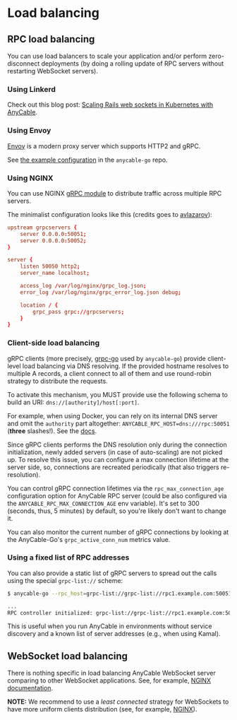 # Load balancing

## RPC load balancing

You can use load balancers to scale your application and/or perform zero-disconnect deployments (by doing a rolling update of RPC servers without restarting WebSocket servers).

### Using Linkerd

Check out this blog post: [Scaling Rails web sockets in Kubernetes with AnyCable](https://blog.anycable.io/p/scaling-rails-websockets-in-kubernetes).

### Using Envoy

[Envoy](https://envoyproxy.io) is a modern proxy server which supports HTTP2 and gRPC.

See [the example configuration](https://github.com/anycable/anycable-go/tree/master/etc/envoy) in the `anycable-go` repo.

### Using NGINX

You can use NGINX [gRPC module](http://nginx.org/en/docs/http/ngx_http_grpc_module.html) to distribute traffic across multiple RPC servers.

The minimalist configuration looks like this (credits goes to [avlazarov](https://gist.github.com/avlazarov/9503c23d81c75f760e14b30e38847356#file-grpc-confe)):

```conf
upstream grpcservers {
    server 0.0.0.0:50051;
    server 0.0.0.0:50052;
}

server {
    listen 50050 http2;
    server_name localhost;

    access_log /var/log/nginx/grpc_log.json;
    error_log /var/log/nginx/grpc_error_log.json debug;

    location / {
        grpc_pass grpc://grpcservers;
    }
}
```

### Client-side load balancing

gRPC clients (more precisely, [grpc-go](https://github.com/grpc/grpc-go) used by `anycable-go`) provide client-level load balancing via DNS resolving. If the provided hostname resolves to multiple A records, a client connect to all of them and use round-robin strategy to distribute the requests.

To activate this mechanism, you MUST provide use the following schema to build an URI: `dns://[authority]/host[:port]`.

For example, when using Docker, you can rely on its internal DNS server and omit the `authority` part altogether: `ANYCABLE_RPC_HOST=dns:///rpc:50051` (**three** slashes!). See the [docs](https://github.com/grpc/grpc/blob/master/doc/naming.md).

Since gRPC clients performs the DNS resolution only during the connection initialization, newly added servers (in case of auto-scaling) are not picked up. To resolve this issue, you can configure a max connection lifetime at the server side, so, connections are recreated periodically (that also triggers re-resolution).

You can control gRPC connection lifetimes via the `rpc_max_connection_age` configuration option for AnyCable RPC server (could be also configured via the `ANYCABLE_RPC_MAX_CONNECTION_AGE` env variable). It's set to 300 (seconds, thus, 5 minutes) by default, so you're likely don't want to change it.

You can also monitor the current number of gRPC connections by looking at the AnyCable-Go's `grpc_active_conn_num` metrics value.

### Using a fixed list of RPC addresses

You can also provide a static list of gRPC servers to spread out the calls using the special `grpc-list://` scheme:

```sh
$ anycable-go --rpc_host=grpc-list://grpc-list://rpc1.example.com:50051,rpc2.example.com:50051

...
RPC controller initialized: grpc-list://grpc-list://rpc1.example.com:50051,rpc2.example.com:50051 (concurrency: 28, impl: grpc, enable_tls: false, proto_versions: v1, proxy_headers: cookie, proxy_cookies: <all>) context=rpc
```

This is useful when you run AnyCable in environments without service discovery and a known list of server addresses (e.g., when using Kamal).

## WebSocket load balancing

There is nothing specific in load balancing AnyCable WebSocket server comparing to other WebSocket applications. See, for example, [NGINX documentation](https://www.nginx.com/blog/websocket-nginx/).

**NOTE:** We recommend to use a _least connected_ strategy for WebSockets to have more uniform clients distribution (see, for example, [NGINX](http://nginx.org/en/docs/http/load_balancing.html#nginx_load_balancing_with_least_connected)).

<!-- TODO: add demos -->
